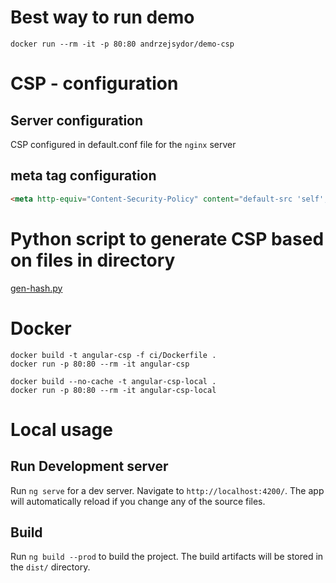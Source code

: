 # Best way to run demo

```
docker run --rm -it -p 80:80 andrzejsydor/demo-csp
```

# CSP - configuration

## Server configuration

CSP configured in default.conf file for the `nginx` server

## meta tag configuration

```html
<meta http-equiv="Content-Security-Policy" content="default-src 'self'; child-src 'none'; object-src 'none'">
```

# Python script to generate CSP based on files in directory

[gen-hash.py](gen-hash.py)

# Docker

```
docker build -t angular-csp -f ci/Dockerfile .
docker run -p 80:80 --rm -it angular-csp
```

```
docker build --no-cache -t angular-csp-local .
docker run -p 80:80 --rm -it angular-csp-local
```

# Local usage

## Run Development server

Run `ng serve` for a dev server. Navigate to `http://localhost:4200/`. The app will automatically reload if you change any of the source files.

## Build 

Run `ng build --prod` to build the project. The build artifacts will be stored in the `dist/` directory.
